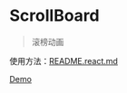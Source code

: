 # ScrollBoard

> 滚榜动画

使用方法：[README.react.md](README.react.md)

[Demo](<https://thinkspiritlab.github.io/ScrollBoard/?data-url=https://thinkspiritlab.github.io/ScrollBoard/data/test.json>)

